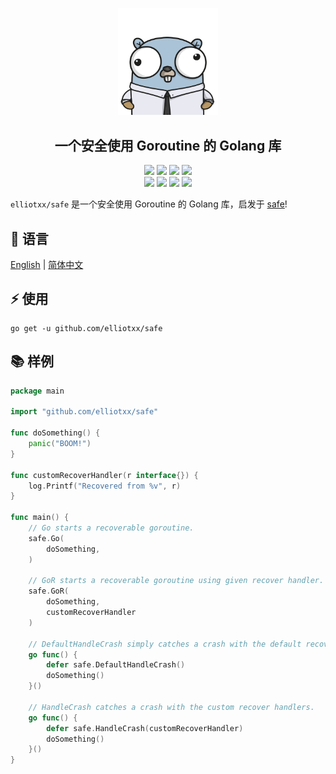 <div align = "center">
<p>
    <img width="160" src="https://github.com/elliotxx/safe/blob/master/golang-logo.png?sanitize=true">
</p>
<h2>一个安全使用 Goroutine 的 Golang 库</h2>
<a title="Go Reference" target="_blank" href="https://pkg.go.dev/github.com/elliotxx/safe"><img src="https://pkg.go.dev/badge/github.com/elliotxx/safe.svg"></a>
<a title="Go Report Card" target="_blank" href="https://goreportcard.com/report/github.com/elliotxx/safe"><img src="https://goreportcard.com/badge/github.com/elliotxx/safe?style=flat-square"></a>
<a title="Coverage Status" target="_blank" href="https://coveralls.io/github/elliotxx/safe?branch=master"><img src="https://img.shields.io/coveralls/github/elliotxx/safe/master"></a>
<a title="Code Size" target="_blank" href="https://github.com/elliotxx/safe"><img src="https://img.shields.io/github/languages/code-size/elliotxx/safe.svg?style=flat-square"></a>
<br>
<a title="GitHub release" target="_blank" href="https://github.com/elliotxx/safe/releases"><img src="https://img.shields.io/github/release/elliotxx/safe.svg"></a>
<a title="License" target="_blank" href="https://github.com/elliotxx/safe/blob/master/LICENSE"><img src="https://img.shields.io/github/license/elliotxx/safe"></a>
<a title="GitHub Commits" target="_blank" href="https://github.com/elliotxx/safe/commits/master"><img src="https://img.shields.io/github/commit-activity/m/elliotxx/safe.svg?style=flat-square"></a>
<a title="Last Commit" target="_blank" href="https://github.com/elliotxx/safe/commits/master"><img src="https://img.shields.io/github/last-commit/elliotxx/safe.svg?style=flat-square&color=FF9900"></a>
</p>
</div>

`elliotxx/safe` 是一个安全使用 Goroutine 的 Golang 库，启发于 [safe](https://pkg.go.dev/github.com/traefik/traefik/v2@v2.9.1/pkg/safe)!

## 📜 语言

[English](https://github.com/elliotxx/safe/blob/master/README.md) | [简体中文](https://github.com/elliotxx/safe/blob/master/README-zh.md)

## ⚡ 使用

```
go get -u github.com/elliotxx/safe
```

## 📚 样例

```go
package main

import "github.com/elliotxx/safe"

func doSomething() {
	panic("BOOM!")
}

func customRecoverHandler(r interface{}) {
	log.Printf("Recovered from %v", r)
}

func main() {
	// Go starts a recoverable goroutine.
	safe.Go(
		doSomething,
	)

	// GoR starts a recoverable goroutine using given recover handler.
	safe.GoR(
		doSomething,
		customRecoverHandler
	)

	// DefaultHandleCrash simply catches a crash with the default recover handler.
	go func() {
		defer safe.DefaultHandleCrash()
		doSomething()
	}()

	// HandleCrash catches a crash with the custom recover handlers.
	go func() {
		defer safe.HandleCrash(customRecoverHandler)
		doSomething()
	}()
}
```
